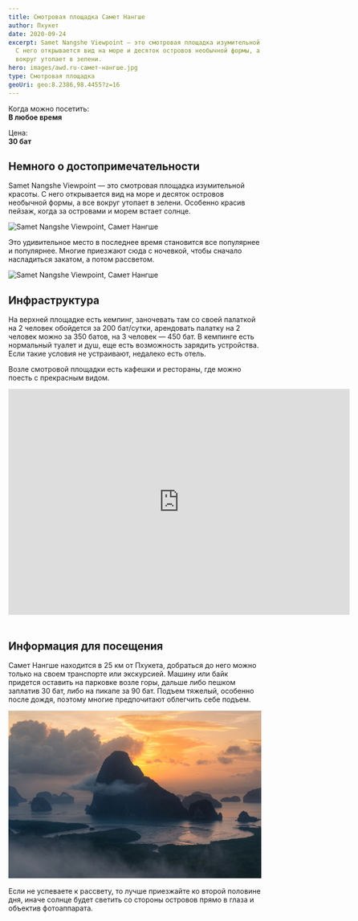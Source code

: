 ```yaml
---
title: Смотровая площадка Самет Нангше
author: Пхукет
date: 2020-09-24
excerpt: Samet Nangshe Viewpoint — это смотровая площадка изумительной красоты.
  С него открывается вид на море и десяток островов необычной формы, а все
  вокруг утопает в зелени.
hero: images/awd.ru-самет-нангше.jpg
type: Смотровая площадка
geoUri: geo:8.2386,98.4455?z=16
---
```

Когда можно посетить:  
**В любое время**

Цена:  
**30 бат**

## Немного о достопримечательности

Samet Nangshe Viewpoint — это смотровая площадка изумительной красоты. С него открывается вид на море и десяток островов необычной формы, а все вокруг утопает в зелени. Особенно красив пейзаж, когда за островами и морем встает солнце.

![Samet Nangshe Viewpoint, Самет Нангше](images/самет-нангше-steemit.com-1.jpg "Источник steemit.com")

Это удивительное место в последнее время становится все популярнее и популярнее. Многие приезжают сюда с ночевкой, чтобы сначало насладиться закатом, а потом рассветом.

![Samet Nangshe Viewpoint, Самет Нангше](images/steemit.com-самет-нангше.jpg "Источник steemit.com")

## Инфраструктура

На верхней площадке есть кемпинг, заночевать там со своей палаткой на 2 человек обойдется за 200 бат/сутки, арендовать палатку на 2 человек можно за 350 батов, на 3 человек — 450 бат.  В кемпинге есть нормальный туалет и душ, еще есть возможность зарядить устройства. Если такие условия не устраивают, недалеко есть отель.

Возле смотровой площадки есть кафешки и рестораны, где можно поесть с прекрасным видом.   

<iframe src="https://www.google.com/maps/embed?pb=!4v1607105555124!6m8!1m7!1sCAoSLEFGMVFpcE83TXRaLTA1QURJa3VSTzU2TlpucFU5ZVc5MUVHd2pJQUFSd1NN!2m2!1d8.238843!2d98.44561!3f20.30992194222616!4f0!5f0.7820865974627469" width="680" height="450" frameborder="0" style="border:0;" allowfullscreen="" aria-hidden="false" tabindex="0"></iframe>
<br></br>




## Информация для посещения

Самет Нангше находится в 25 км от Пхукета, добраться до него можно только на своем транспорте или экскурсией. 
Машину или байк придется оставить на парковке возле горы, дальше либо пешком заплатив 30 бат, либо на пикапе за 90 бат. Подъем тяжелый, особенно после дождя, поэтому многие предпочитают облегчить себе подъем.

![Samet Nangshe Viewpoint, Самет Нангше](images/самет-нангше-slontour.com-1.jpg "Источник slontour.com")

Если не успеваете к рассвету, то лучше приезжайте ко второй половине дня, иначе солнце будет светить со стороны островов прямо в глаза и объектив фотоаппарата.